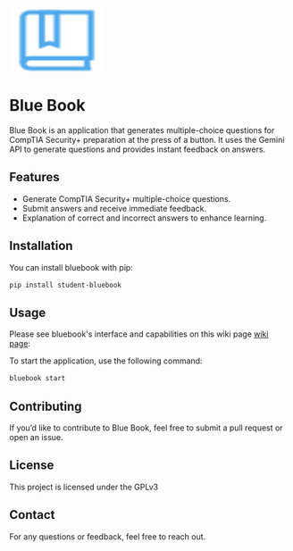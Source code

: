 <img src="https://github.com/ilya-smut/blue-book/blob/main/static/images/book.svg" alt="blue book" width="170" height="115"/>

# Blue Book

Blue Book is an application that generates multiple-choice questions for CompTIA Security+ preparation at the press of a button. It uses the Gemini API to generate questions and provides instant feedback on answers.

## Features
- Generate CompTIA Security+ multiple-choice questions.
- Submit answers and receive immediate feedback.
- Explanation of correct and incorrect answers to enhance learning.

## Installation

You can install bluebook with pip:
   ```sh
   pip install student-bluebook
   ```

## Usage

Please see bluebook's interface and capabilities on this wiki page [wiki page](https://github.com/ilya-smut/blue-book/wiki/What-to-expect-from-Blue-Book-0.1.0%3F):

To start the application, use the following command:
```sh
bluebook start
```

## Contributing
If you’d like to contribute to Blue Book, feel free to submit a pull request or open an issue.

## License
This project is licensed under the GPLv3

## Contact
For any questions or feedback, feel free to reach out.

